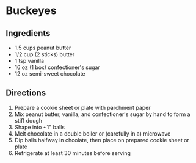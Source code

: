 # Buckeyes

## Ingredients

- 1.5 cups peanut butter
- 1/2 cup (2 sticks) butter
- 1 tsp vanilla
- 16 oz (1 box) confectioner's sugar
- 12 oz semi-sweet chocolate

## Directions

1. Prepare a cookie sheet or plate with parchment paper
2. Mix peanut butter, vanilla, and confectioner's sugar by hand to form a stiff dough
3. Shape into ~1" balls
4. Melt chocolate in a double boiler or (carefully in a) microwave
5. Dip balls halfway in chcolate, then place on prepared cookie sheet or plate
6. Refrigerate at least 30 minutes before serving
